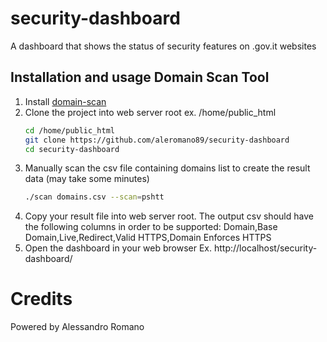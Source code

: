 # security-dashboard
A dashboard that shows the status of security features on .gov.it websites


## Installation and usage Domain Scan Tool 

1. Install [domain-scan](https://github.com/18F/domain-scan/ "domain-scan")
2. Clone the project into web server root ex. /home/public_html
    ```bash
    cd /home/public_html
    git clone https://github.com/aleromano89/security-dashboard
    cd security-dashboard
    ```
3. Manually scan the csv file containing domains list to create the result data (may take some minutes)
    ```bash
    ./scan domains.csv --scan=pshtt
    ```
4. Copy your result file into web server root. The output csv should have the following columns in order to be supported: Domain,Base Domain,Live,Redirect,Valid HTTPS,Domain Enforces HTTPS
5. Open the dashboard in your web browser Ex. http://localhost/security-dashboard/

# Credits

Powered by Alessandro Romano